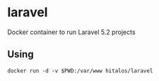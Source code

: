 # laravel
Docker container to run Laravel 5.2 projects

## Using

    docker run -d -v $PWD:/var/www hitalos/laravel
